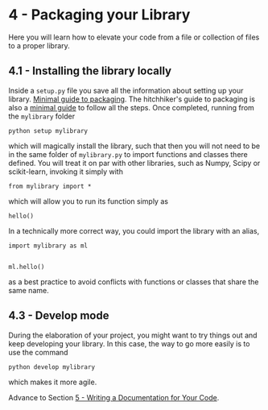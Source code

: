 # 4 - Packaging your Library
Here you will learn how to elevate your code from a file or collection of files to a proper library.

## 4.1 -  Installing the library locally
Inside a `setup.py` file you save all the information about setting up your library.
[Minimal guide to packaging](https://python-packaging.readthedocs.io/en/latest/minimal.html).
The hitchhiker's guide to packaging is also a [minimal guide](https://the-hitchhikers-guide-to-packaging.readthedocs.io/en/latest/quickstart.html) to follow all the steps. Once completed, running from the `mylibrary` folder

```
python setup mylibrary
```
which will magically install the library, such that then you will not need to be in the same folder of `mylibrary.py` to import functions and classes there defined. You will treat it on par with other libraries, such as Numpy, Scipy or scikit-learn, invoking it simply with

```
from mylibrary import *
```

which will allow you to run its function simply as

```
hello()
```

In a technically more correct way, you could import the library with an alias,


```
import mylibrary as ml


ml.hello()
```

as a best practice to avoid conflicts with functions or classes that share the same name.

## 4.3 -  Develop mode
During the elaboration of your project, you might want to try things out and keep developing your library. In this case, the way to go more easily is to use the command
```
python develop mylibrary
```
which makes it more agile.


Advance to Section [5 - Writing a Documentation for Your Code](5-docs.md).
